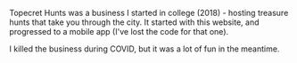 Topecret Hunts was a business I started in college (2018) - hosting treasure hunts that take you through the city.
It started with this website, and progressed to a mobile app (I've lost the code for that one). 

I killed the business during COVID, but it was a lot of fun in the meantime.
